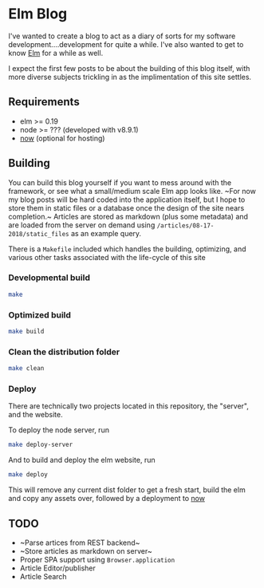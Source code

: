 # Elm Blog
I've wanted to create a blog to act as a diary of sorts for my software development....development
for quite a while.  I've also wanted to get to know [Elm](http://elm-lang.org) for a while as well.

I expect the first few posts to be about the building of this blog itself, with more diverse subjects
trickling in as the implimentation of this site settles.

## Requirements

* elm >= 0.19
* node >= ??? (developed with v8.9.1)
* [now](https://zeit.co/now) (optional for hosting)

## Building
You can build this blog yourself if you want to mess around with the framework, or see what a
small/medium scale Elm app looks like.  ~For now my blog posts will be hard coded into the application
itself, but I hope to store them in static files or a database once the design of the site nears
completion.~  Articles are stored as markdown (plus some metadata) and are loaded from the server 
on demand using `/articles/08-17-2018/static_files` as an example query.

There is a `Makefile` included which handles the building, optimizing, and various other tasks
associated with the life-cycle of this site

### Developmental build

```bash
make
```

### Optimized build

```bash
make build
```

### Clean the distribution folder

```bash
make clean
```

### Deploy

There are technically two projects located in this repository, the "server", and the website.

To deploy the node server, run

```bash
make deploy-server
```

And to build and deploy the elm website, run

```bash
make deploy
```

This will remove any current dist folder to get a fresh start, build the elm and copy any assets over,
followed by a deployment to [now](https://zeit.co/now)

## TODO

* ~Parse artices from REST backend~
* ~Store articles as markdown on server~
* Proper SPA support using `Browser.application`
* Article Editor/publisher
* Article Search